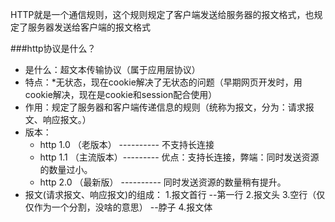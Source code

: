HTTP就是一个通信规则，这个规则规定了客户端发送给服务器的报文格式，也规定了服务器发送给客户端的报文格式

###http协议是什么？

* 是什么：超文本传输协议（属于应用层协议）
* 特点：*无状态，现在cookie解决了无状态的问题（早期网页开发时，用cookie解决，现在是cookie和session配合使用）
* 作用：规定了服务器和客户端传递信息的规则（统称为报文，分为：请求报文、响应报文。）
* 版本：
    * http 1.0 （老版本） ----------  不支持长连接
    * http 1.1 （主流版本）---------  优点：支持长连接，弊端：同时发送资源的数量过小。
    * http 2.0 （最新版） ----------  同时发送资源的数量稍有提升。
* 报文(请求报文、响应报文)的组成：
    1.报文首行 --第一行
    2.报文头
    3.空行（仅仅作为一个分割，没啥的意思） --脖子
    4.报文体